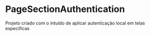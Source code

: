# PageSectionAuthentication
Projeto criado com o intuido de aplicar autenticação local em telas especificas 

